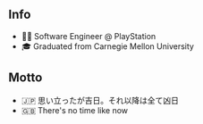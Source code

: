 ## Info

- 👨‍💻 Software Engineer @ PlayStation
- 🎓 Graduated from Carnegie Mellon University

## Motto

- 🇯🇵 思い立ったが吉日。それ以降は全て凶日
- 🇬🇧 There's no time like now

